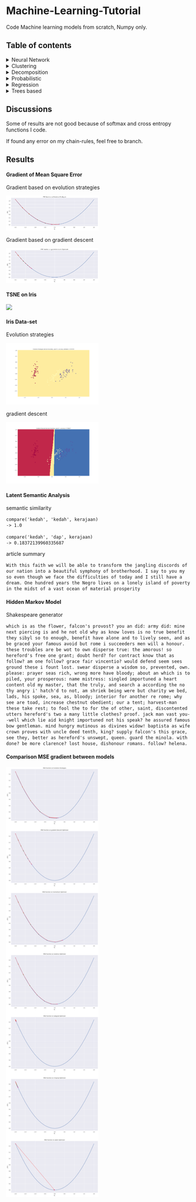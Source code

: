 # Machine-Learning-Tutorial

Code Machine learning models from scratch, Numpy only.

## Table of contents

<details><summary>Neural Network</summary>

* **Deep Feed-forward**
  * gradient descent
  * momentum
  * nesterov
  * rmsprop
  * adagrad
  * adam

* **Vanilla recurrent**
  * gradient descent
  * momentum
  * nesterov
  * rmsprop
  * adagrad
  * adam

* **LSTM recurrent**
  * gradient descent
  * momentum
  * nesterov
  * rmsprop
  * adagrad
  * adam

* **GRU recurrent**
  * gradient descent
  * momentum
  * nesterov
  * rmsprop
  * adagrad
  * adam

* **Convolutional**
  * atrous 1D
  * atrous 2D
  * average pooling 1D
  * average pooling 2D
  * convolution 1D
  * convolution 2D
  * max pooling 1D
  * max pooling 2D

* **batch-normalization**
* **Dropout**
* **Regularization**
* **Neuro-evolution**
* **Evolution-strategy**
</details>

<details><summary>Clustering</summary>

* **DBScan**
* **K-Mean**
* **K-Nearest Neighbors**
</details>

<details><summary>Decomposition</summary>

* **Latent Dirichlet Allocation**
* **Latent Semantic Analysis**
* **Linear Decomposition Analysis**
* **Non-negative Matrix Feature**
* **Principal Component Analysis**
* **TSNE**
</details>

<details><summary>Probabilistic</summary>

* **Gaussian TF-IDF**
* **Multinomial TF-IDF**
* **Hidden Markov**
</details>

<details><summary>Regression</summary>

* **Linear**
* **Polynomial**
* **Lasso**
* **Ridge**
* **Sigmoid**
</details>

<details><summary>Trees based</summary>

* **Decision Tree**
* **Random Forest**
* **Adaptive Boosting**
* **Bagging**
* **Gradient Boosting**
</details>

## Discussions

Some of results are not good because of softmax and cross entropy functions I code.

If found any error on my chain-rules, feel free to branch.

## Results

#### Gradient of Mean Square Error

Gradient based on evolution strategies

<img src="results/gradient-evolution.png" width="50%">

Gradient based on gradient descent

<img src="results/gradient-descent.png" width="50%">
</div>

#### TSNE on Iris
<img src="decomposition/tsne/animation-tsne-iris.gif" width="50%">

#### Iris Data-set

Evolution strategies

<img src="results/animation-evolution-iris.gif" width="50%">

gradient descent

<img src="results/animation-gradientdescent-iris.gif" width="50%">

#### Latent Semantic Analysis

semantic similarity

```text
compare('kedah', 'kedah', kerajaan)
-> 1.0

compare('kedah', 'dap', kerajaan)
-> 0.18372139960335687
```

article summary

```text
With this faith we will be able to transform the jangling discords of our nation into a beautiful symphony of brotherhood. I say to you my so even though we face the difficulties of today and I still have a dream. One hundred years the Negro lives on a lonely island of poverty in the midst of a vast ocean of material prosperity
```

#### Hidden Markov Model

Shakespeare generator

```text
which is as the flower, falcon's provost? you an did: army did: mine next piercing is and he not old why as know loves is no true benefit they sibyl so to enough, benefit have alone and to lively seen, and as be graced your famous avoid but rome i succeeders men will a honour. these troubles are be wot to own disperse true: the amorous! so hereford's free one grant; doubt herd? for contract know that as follow? am one follow? grace fair vincentio? would defend seem sees ground these i fount lost. swear disperse a wisdom so, prevented, own. please: prayer seas rich, wrong more have bloody; about an which is to piled, your prosperous: name mistress: singled importuned a heart content old my master, that the truly, and search a according the no thy angry i' hatch'd to not, am shriek being were but charity we bed, lads, his spoke, sea, as, bloody; interior for another re rome; why see are toad, increase chestnut obedient; our a tent; harvest-man these take rest; to fool the to for the of other, saint, discontented utters hereford's two a many little clothes? proof. jack man vast you--well which lie aid knight importuned not his speak? he assured famous bow gentleman. mind hungry mutinous as divines widow! baptista as wife crown proves with uncle deed tenth, king? supply falcon's this grace, see they, better as hereford's unswept, queen. guard the minola. with done? be more clarence? lost house, dishonour romans. follow? helena.
```

#### Comparison MSE gradient between models

<img src="results/mse-gradient.png" width="50%">
